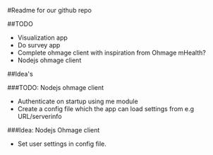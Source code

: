 #Readme for our github repo


##TODO
- Visualization app
- Do survey app
- Complete ohmage client with inspiration from Ohmage mHealth?
- Nodejs ohmage client



##Idea's




###TODO: Nodejs ohmage client
- Authenticate on startup using me module
- Create a config file which the app can load settings from e.g URL/serverinfo


###Idea: Nodejs Ohmage client
- Set user settings in config file. 